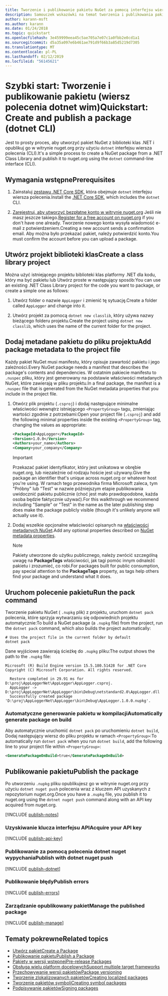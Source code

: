 ```yaml
---
title: Tworzenie i publikowanie pakietu NuGet za pomocą interfejsu wiersza polecenia platformy dotnet
description: Samouczek wskazówki na temat tworzenia i publikowania pakietu NuGet za pomocą platformy .NET Core interfejsu wiersza polecenia dotnet.
author: karann-msft
ms.author: karann
ms.date: 01/24/2018
ms.topic: quickstart
ms.openlocfilehash: 3e459999eea45c5ae705a7e07c1a0fbb2e0cd1a1
ms.sourcegitcommit: d5a35a097e6b461ae791d9f66b3a85d5219d7305
ms.translationtype: MT
ms.contentlocale: pl-PL
ms.lasthandoff: 02/12/2019
ms.locfileid: "56145621"
---
```

# <a name="quickstart-create-and-publish-a-package-dotnet-cli"></a><span data-ttu-id="713e3-103">Szybki start: Tworzenie i publikowanie pakietu (wiersz polecenia dotnet wim)</span><span class="sxs-lookup"><span data-stu-id="713e3-103">Quickstart: Create and publish a package (dotnet CLI)</span></span>

<span data-ttu-id="713e3-104">Jest to prosty proces, aby utworzyć pakiet NuGet z biblioteki klas .NET i opublikuj go w witrynie nuget.org przy użyciu `dotnet` interfejsu wiersza polecenia (CLI).</span><span class="sxs-lookup"><span data-stu-id="713e3-104">It's a simple process to create a NuGet package from a .NET Class Library and publish it to nuget.org using the `dotnet` command-line interface (CLI).</span></span>

## <a name="prerequisites"></a><span data-ttu-id="713e3-105">Wymagania wstępne</span><span class="sxs-lookup"><span data-stu-id="713e3-105">Prerequisites</span></span>

1. <span data-ttu-id="713e3-106">Zainstaluj [zestawu .NET Core SDK](https://www.microsoft.com/net/download/), która obejmuje `dotnet` interfejsu wiersza polecenia.</span><span class="sxs-lookup"><span data-stu-id="713e3-106">Install the [.NET Core SDK](https://www.microsoft.com/net/download/), which includes the `dotnet` CLI.</span></span>

1. <span data-ttu-id="713e3-107">[Zarejestruj, aby utworzyć bezpłatne konto w witrynie nuget.org](https://www.nuget.org/users/account/LogOn?returnUrl=%2F) Jeśli nie masz jeszcze takiego.</span><span class="sxs-lookup"><span data-stu-id="713e3-107">[Register for a free account on nuget.org](https://www.nuget.org/users/account/LogOn?returnUrl=%2F) if you don't have one already.</span></span> <span data-ttu-id="713e3-108">Tworzenie nowego konta wysyła wiadomość e-mail z potwierdzeniem.</span><span class="sxs-lookup"><span data-stu-id="713e3-108">Creating a new account sends a confirmation email.</span></span> <span data-ttu-id="713e3-109">Aby można było przekazać pakiet, należy potwierdzić konto.</span><span class="sxs-lookup"><span data-stu-id="713e3-109">You must confirm the account before you can upload a package.</span></span>

## <a name="create-a-class-library-project"></a><span data-ttu-id="713e3-110">Utwórz projekt biblioteki klas</span><span class="sxs-lookup"><span data-stu-id="713e3-110">Create a class library project</span></span>

<span data-ttu-id="713e3-111">Można użyć istniejącego projektu biblioteki klas platformy .NET dla kodu, który ma być pakietu lub Utwórz proste w następujący sposób:</span><span class="sxs-lookup"><span data-stu-id="713e3-111">You can use an existing .NET Class Library project for the code you want to package, or create a simple one as follows:</span></span>

1. <span data-ttu-id="713e3-112">Utwórz folder o nazwie `AppLogger` i zmienić tę sytuację.</span><span class="sxs-lookup"><span data-stu-id="713e3-112">Create a folder called `AppLogger` and change into it.</span></span>

1. <span data-ttu-id="713e3-113">Utwórz projekt za pomocą `dotnet new classlib`, który używa nazwy bieżącego folderu projektu.</span><span class="sxs-lookup"><span data-stu-id="713e3-113">Create the project using `dotnet new classlib`, which uses the name of the current folder for the project.</span></span>

## <a name="add-package-metadata-to-the-project-file"></a><span data-ttu-id="713e3-114">Dodaj metadane pakietu do pliku projektu</span><span class="sxs-lookup"><span data-stu-id="713e3-114">Add package metadata to the project file</span></span>

<span data-ttu-id="713e3-115">Każdy pakiet NuGet musi manifestu, który opisuje zawartość pakietu i jego zależności.</span><span class="sxs-lookup"><span data-stu-id="713e3-115">Every NuGet package needs a manifest that describes the package's contents and dependencies.</span></span> <span data-ttu-id="713e3-116">W ostatnim pakiecie manifestu to `.nuspec` pliku, który jest generowany na podstawie właściwości metadanych NuGet, które zawierają w pliku projektu.</span><span class="sxs-lookup"><span data-stu-id="713e3-116">In a final package, the manifest is a `.nuspec` file that is generated from the NuGet metadata properties that you include in the project file.</span></span>

1. <span data-ttu-id="713e3-117">Otwórz plik projektu (`.csproj`) i dodaj następujące minimalne właściwości wewnątrz istniejącego `<PropertyGroup>` tagu, zmieniając wartości zgodnie z potrzebami:</span><span class="sxs-lookup"><span data-stu-id="713e3-117">Open your project file (`.csproj`) and add the following minimal properties inside the existing `<PropertyGroup>` tag, changing the values as appropriate:</span></span>

    ```xml
    <PackageId>AppLogger</PackageId>
    <Version>1.0.0</Version>
    <Authors>your_name</Authors>
    <Company>your_company</Company>
    ```

    > [!Important]
    > <span data-ttu-id="713e3-118">Przekazać pakiet identyfikator, który jest unikatowa w obrębie nuget.org, lub niezależnie od rodzaju hoście jest używany.</span><span class="sxs-lookup"><span data-stu-id="713e3-118">Give the package an identifier that's unique across nuget.org or whatever host you're using.</span></span> <span data-ttu-id="713e3-119">W ramach tego przewodnika firma Microsoft zaleca, tym "Próbny" lub "Test" w nazwie późniejszym etapie publikowania uwidocznić pakietu publicznie (choć jest mało prawdopodobne, każda osoba będzie faktycznie używać).</span><span class="sxs-lookup"><span data-stu-id="713e3-119">For this walkthrough we recommend including "Sample" or "Test" in the name as the later publishing step does make the package publicly visible (though it's unlikely anyone will actually use it).</span></span>

1. <span data-ttu-id="713e3-120">Dodaj wszelkie opcjonalne właściwości opisanych na [właściwości metadanych NuGet](/dotnet/core/tools/csproj#nuget-metadata-properties).</span><span class="sxs-lookup"><span data-stu-id="713e3-120">Add any optional properties described on [NuGet metadata properties](/dotnet/core/tools/csproj#nuget-metadata-properties).</span></span>

    > [!Note]
    > <span data-ttu-id="713e3-121">Pakiety utworzone do użytku publicznego, należy zwrócić szczególną uwagę na **PackageTags** właściwości, jak tagi pomóc innym odnaleźć pakietu i zrozumieć, co robi.</span><span class="sxs-lookup"><span data-stu-id="713e3-121">For packages built for public consumption, pay special attention to the **PackageTags** property, as tags help others find your package and understand what it does.</span></span>

## <a name="run-the-pack-command"></a><span data-ttu-id="713e3-122">Uruchom polecenie pakietu</span><span class="sxs-lookup"><span data-stu-id="713e3-122">Run the pack command</span></span>

<span data-ttu-id="713e3-123">Tworzenie pakietu NuGet ( `.nupkg` plik) z projektu, uruchom `dotnet pack` polecenia, które sprzyja wytwarzaniu się odpowiednich projektu automatycznie:</span><span class="sxs-lookup"><span data-stu-id="713e3-123">To build a NuGet package (a `.nupkg` file) from the project, run the `dotnet pack` command, which also builds the project automatically:</span></span>

```cli
# Uses the project file in the current folder by default
dotnet pack
```

<span data-ttu-id="713e3-124">Dane wyjściowe zawierają ścieżkę do `.nupkg` pliku:</span><span class="sxs-lookup"><span data-stu-id="713e3-124">The output shows the path to the `.nupkg` file:</span></span>

```output
Microsoft (R) Build Engine version 15.5.180.51428 for .NET Core
Copyright (C) Microsoft Corporation. All rights reserved.

  Restore completed in 29.91 ms for D:\proj\AppLoggerNet\AppLogger\AppLogger.csproj.
  AppLogger -> D:\proj\AppLoggerNet\AppLogger\bin\Debug\netstandard2.0\AppLogger.dll
  Successfully created package 'D:\proj\AppLoggerNet\AppLogger\bin\Debug\AppLogger.1.0.0.nupkg'.
```

### <a name="automatically-generate-package-on-build"></a><span data-ttu-id="713e3-125">Automatyczne generowanie pakietu w kompilacji</span><span class="sxs-lookup"><span data-stu-id="713e3-125">Automatically generate package on build</span></span>

<span data-ttu-id="713e3-126">Aby automatycznie uruchomić `dotnet pack` po uruchomieniu `dotnet build`, Dodaj następujący wiersz do pliku projektu w ramach `<PropertyGroup>`:</span><span class="sxs-lookup"><span data-stu-id="713e3-126">To automatically run `dotnet pack` when you run `dotnet build`, add the following line to your project file within `<PropertyGroup>`:</span></span>

```xml
<GeneratePackageOnBuild>true</GeneratePackageOnBuild>
```

## <a name="publish-the-package"></a><span data-ttu-id="713e3-127">Publikowanie pakietu</span><span class="sxs-lookup"><span data-stu-id="713e3-127">Publish the package</span></span>

<span data-ttu-id="713e3-128">Po utworzeniu `.nupkg` pliku opublikujesz go w witrynie nuget.org przy użyciu `dotnet nuget push` polecenia wraz z kluczem API uzyskanych z repozytorium nuget.org.</span><span class="sxs-lookup"><span data-stu-id="713e3-128">Once you have a `.nupkg` file, you publish it to nuget.org using the `dotnet nuget push` command along with an API key acquired from nuget.org.</span></span>

[!INCLUDE [publish-notes](includes/publish-notes.md)]

### <a name="acquire-your-api-key"></a><span data-ttu-id="713e3-129">Uzyskiwanie klucza interfejsu API</span><span class="sxs-lookup"><span data-stu-id="713e3-129">Acquire your API key</span></span>

[!INCLUDE [publish-api-key](includes/publish-api-key.md)]

### <a name="publish-with-dotnet-nuget-push"></a><span data-ttu-id="713e3-130">Publikowanie za pomocą polecenia dotnet nuget wypychania</span><span class="sxs-lookup"><span data-stu-id="713e3-130">Publish with dotnet nuget push</span></span>

[!INCLUDE [publish-dotnet](includes/publish-dotnet.md)]

### <a name="publish-errors"></a><span data-ttu-id="713e3-131">Publikowanie błędy</span><span class="sxs-lookup"><span data-stu-id="713e3-131">Publish errors</span></span>

[!INCLUDE [publish-errors](includes/publish-errors.md)]

### <a name="manage-the-published-package"></a><span data-ttu-id="713e3-132">Zarządzanie opublikowany pakiet</span><span class="sxs-lookup"><span data-stu-id="713e3-132">Manage the published package</span></span>

[!INCLUDE [publish-manage](includes/publish-manage.md)]

## <a name="related-topics"></a><span data-ttu-id="713e3-133">Tematy pokrewne</span><span class="sxs-lookup"><span data-stu-id="713e3-133">Related topics</span></span>

- [<span data-ttu-id="713e3-134">Utwórz pakiet</span><span class="sxs-lookup"><span data-stu-id="713e3-134">Create a Package</span></span>](../create-packages/creating-a-package.md)
- [<span data-ttu-id="713e3-135">Publikowanie pakietu</span><span class="sxs-lookup"><span data-stu-id="713e3-135">Publish a Package</span></span>](../create-packages/publish-a-package.md)
- [<span data-ttu-id="713e3-136">Pakiety w wersji wstępnej</span><span class="sxs-lookup"><span data-stu-id="713e3-136">Pre-release Packages</span></span>](../create-packages/Prerelease-Packages.md)
- [<span data-ttu-id="713e3-137">Obsługa wielu platform docelowych</span><span class="sxs-lookup"><span data-stu-id="713e3-137">Support multiple target frameworks</span></span>](../create-packages/supporting-multiple-target-frameworks.md)
- [<span data-ttu-id="713e3-138">Przechowywanie wersji pakietów</span><span class="sxs-lookup"><span data-stu-id="713e3-138">Package versioning</span></span>](../reference/package-versioning.md)
- [<span data-ttu-id="713e3-139">Tworzenie zlokalizowanych pakietów</span><span class="sxs-lookup"><span data-stu-id="713e3-139">Creating localized packages</span></span>](../create-packages/creating-localized-packages.md)
- [<span data-ttu-id="713e3-140">Tworzenie pakietów symboli</span><span class="sxs-lookup"><span data-stu-id="713e3-140">Creating symbol packages</span></span>](../create-packages/symbol-packages-snupkg.md)
- [<span data-ttu-id="713e3-141">Podpisywanie pakietów</span><span class="sxs-lookup"><span data-stu-id="713e3-141">Signing packages</span></span>](../create-packages/Sign-a-package.md)
